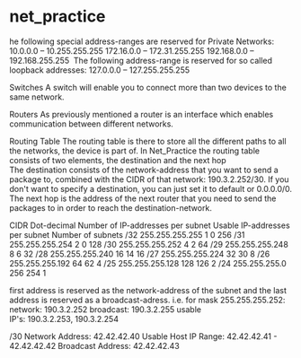# net_practice

he following special address-ranges are reserved for Private Networks:
10.0.0.0 – 10.255.255.255 172.16.0.0 – 172.31.255.255 192.168.0.0 – 192.168.255.255 
The following address-range is reserved for so called loopback addresses: 127.0.0.0 – 127.255.255.255

Switches
A switch will enable you to connect more than two devices to the same network.

Routers
As previously mentioned a router is an interface which enables communication between different networks.


Routing Table
The routing table is there to store all the different paths to all the networks, the device is part of.
In Net_Practice the routing table consists of two elements, the destination and the next hop
The destination consists of the network-address that you want to send a package to, combined with the CIDR of that network: 190.3.2.252/30. If you don't want to specify a destination, you can just set it to default or 0.0.0.0/0.
The next hop is the address of the next router that you need to send the packages to in order to reach the destination-network.

CIDR	Dot-decimal	Number of IP-addresses
per subnet	Usable IP-addresses
per subnet	Number of subnets
/32	255.255.255.255	1	0	256
/31	255.255.255.254	2	0	128
/30	255.255.255.252	4	2	64
/29	255.255.255.248	8	6	32
/28	255.255.255.240	16	14	16
/27	255.255.255.224	32	30	8
/26	255.255.255.192	64	62	4
/25	255.255.255.128	128	126	2
/24	255.255.255.0	256	254	1

first address is reserved as the network-address of the subnet and the last address is reserved as a broadcast-adress.
i.e. for mask 255.255.255.252:
network: 190.3.2.252
broadcast: 190.3.2.255
usable IP's: 190.3.2.253, 190.3.2.254

/30
Network Address:	42.42.42.40
Usable Host IP Range:	42.42.42.41 - 42.42.42.42
Broadcast Address:	42.42.42.43
